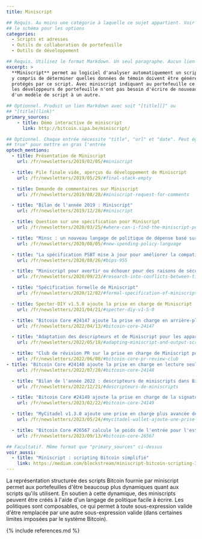 ```yaml
---
title: Miniscript

## Requis. Au moins une catégorie à laquelle ce sujet appartient. Voir
## le schéma pour les options
categories:
  - Scripts et adresses
  - Outils de collaboration de portefeuille
  - Outils de développement

## Requis. Utilisez le format Markdown. Un seul paragraphe. Aucun lien autorisé.
excerpt: >
  **Miniscript** permet au logiciel d'analyser automatiquement un script,
  y compris de déterminer quelles données de témoin doivent être générées pour dépenser des bitcoins
  protégés par ce script. Avec miniscript indiquant au portefeuille ce qu'il doit faire,
  les développeurs de portefeuille n'ont pas besoin d'écrire de nouveau code lorsqu'ils passent
  d'un modèle de script à un autre.

## Optionnel. Produit un lien Markdown avec soit "[title][]" ou
## "[title](link)"
primary_sources:
    - title: Démo interactive de miniscript
      link: http://bitcoin.sipa.be/miniscript/

## Optionnel. Chaque entrée nécessite "title", "url" et "date". Peut également utiliser "feature:
## true" pour mettre en gras l'entrée
optech_mentions:
  - title: Présentation de Miniscript
    url: /fr/newsletters/2019/02/05/#miniscript

  - title: Pile finale vide, aperçus du développement de Miniscript
    url: /fr/newsletters/2019/05/29/#final-stack-empty

  - title: Demande de commentaires sur Miniscript
    url: /fr/newsletters/2019/08/28/#miniscript-request-for-comments

  - title: "Bilan de l'année 2019 : Miniscript"
    url: /fr/newsletters/2019/12/28/#miniscript

  - title: Question sur une spécification pour Miniscript
    url: /fr/newsletters/2020/03/25/#where-can-i-find-the-miniscript-policy-language-specification

  - title: "Minsc : un nouveau langage de politique de dépense basé sur Miniscript"
    url: /fr/newsletters/2020/08/05/#new-spending-policy-language

  - title: "La spécification PSBT mise à jour pour améliorer la compatibilité avec Miniscript"
    url: /fr/newsletters/2020/08/26/#bips-955

  - title: "Miniscript pour avertir ou échouer pour des raisons de sécurité lorsque des verrous de temps/hauteur sont utilisés"
    url: /fr/newsletters/2020/09/23/#research-into-conflicts-between-timelocks-and-heightlocks

  - title: "Spécification formelle de Miniscript"
    url: /fr/newsletters/2020/12/02/#formal-specification-of-miniscript

  - title: Specter-DIY v1.5.0 ajoute la prise en charge de Miniscript
    url: /fr/newsletters/2021/04/21/#specter-diy-v1-5-0

  - title: "Bitcoin Core #24147 ajoute la prise en charge en arrière-plan de Miniscript"
    url: /fr/newsletters/2022/04/13/#bitcoin-core-24147

  - title: "Adaptation des descripteurs et de Miniscript pour les appareils de signature matérielle"
    url: /fr/newsletters/2022/05/18/#adapting-miniscript-and-output-script-descriptors-for-hardware-signing-devices

  - title: "Club de révision PR sur la prise en charge de Miniscript pour les descripteurs"
    url: /fr/newsletters/2022/06/08/#bitcoin-core-pr-review-club
- title: "Bitcoin Core #24148 ajoute la prise en charge en lecture seule pour les descripteurs contenant des miniscripts"
    url: /fr/newsletters/2022/07/20/#bitcoin-core-24148

  - title: "Bilan de l'année 2022 : descripteurs de miniscripts dans Bitcoin Core"
    url: /fr/newsletters/2022/12/21/#descripteurs-de-miniscripts

  - title: "Bitcoin Core #24149 ajoute la prise en charge de la signature pour les descripteurs de sortie basés sur P2WSH et miniscripts"
    url: /fr/newsletters/2023/02/22/#bitcoin-core-24149

  - title: "MyCitadel v1.3.0 ajoute une prise en charge plus avancée des miniscripts"
    url: /fr/newsletters/2023/05/24/#mycitadel-wallet-ajoute-une-prise-en-charge-améliorée-des-miniscripts

  - title: "Bitcoin Core #26567 calcule le poids de l'entrée pour l'estimation des frais en utilisant miniscript et descripteurs"
    url: /fr/newsletters/2023/09/13/#bitcoin-core-26567

## Facultatif. Même format que "primary_sources" ci-dessus
voir_aussi:
  - title: "Miniscript : scripting Bitcoin simplifié"
    link: https://medium.com/blockstream/miniscript-bitcoin-scripting-3aeff3853620
---
```

La représentation structurée des scripts Bitcoin fournie par miniscript permet aux portefeuilles d'être beaucoup plus dynamiques quant
aux scripts qu'ils utilisent. En soutien à cette dynamique, des miniscripts peuvent être créés à l'aide d'un langage de politique facile
à écrire. Les politiques sont composables, ce qui permet à toute sous-expression valide d'être remplacée par une autre sous-expression
valide (dans certaines limites imposées par le système Bitcoin).

{% include references.md %}